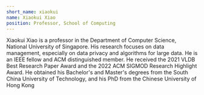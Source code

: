 ```yaml
---
short_name: xiaokui
name: Xiaokui Xiao
position: Professor, School of Computing
---
```

Xiaokui Xiao is a professor in the Department of Computer Science, National University of Singapore. His research focuses on data management, especially on data privacy and algorithms for large data. He is an IEEE fellow and ACM distinguished member. He received the 2021 VLDB Best Research Paper Award and the 2022 ACM SIGMOD Research Highlight Award. He obtained his Bachelor's and Master's degrees from the South China University of Technology, and his PhD from the Chinese University of Hong Kong
 
